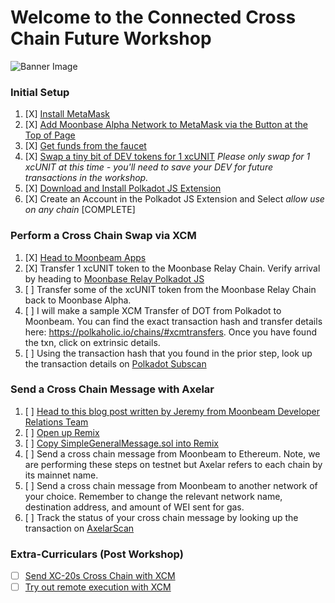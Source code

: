 # Welcome to the Connected Cross Chain Future Workshop
![Banner Image](https://img.evbuc.com/https%3A%2F%2Fcdn.evbuc.com%2Fimages%2F328876259%2F968804569553%2F1%2Foriginal.20220803-041427?w=800&auto=format%2Ccompress&q=75&sharp=10&rect=0%2C0%2C2160%2C1080&s=de861d8a239e58076f7fa0b7b2b0aa43)

### Initial Setup

1. [X] [Install MetaMask](https://metamask.io/)
2. [X] [Add Moonbase Alpha Network to MetaMask via the Button at the Top of Page](https://docs.moonbeam.network/)
3. [X] [Get funds from the faucet](https://apps.moonbeam.network/moonbase-alpha/faucet/)
4. [X] [Swap a tiny bit of DEV tokens for 1 xcUNIT](https://moonbeam-swap.netlify.app/#/swap) *Please only swap for 1 xcUNIT at this time - you'll need to save your DEV for future transactions in the workshop.* 
5. [X] [Download and Install Polkadot JS Extension](https://polkadot.js.org/extension/)
6. [X] Create an Account in the Polkadot JS Extension and Select *allow use on any chain*
[COMPLETE]
### Perform a Cross Chain Swap via XCM
1. [X] [Head to Moonbeam Apps](https://apps.moonbeam.network/moonbase-alpha/)
2. [X] Transfer 1 xcUNIT token to the Moonbase Relay Chain. Verify arrival by heading to [Moonbase Relay Polkadot JS](https://polkadot.js.org/apps/?rpc=wss%3A%2F%2Ffrag-moonbase-relay-rpc-ws.g.moonbase.moonbeam.network#/accounts)
3. [ ] Transfer some of the xcUNIT token from the Moonbase Relay Chain back to Moonbase Alpha.
4. [ ] I will make a sample XCM Transfer of DOT from Polkadot to Moonbeam. You can find the exact transaction hash and transfer details here: https://polkaholic.io/chains/#xcmtransfers. Once you have found the txn, click on extrinsic details.
5. [ ] Using the transaction hash that you found in the prior step, look up the transaction details on [Polkadot Subscan](https://polkadot.subscan.io/)

### Send a Cross Chain Message with Axelar
1. [ ] [Head to this blog post written by Jeremy from Moonbeam Developer Relations Team](https://moonbeam.network/blog/connected-contracts-axelar/)
2. [ ] [Open up Remix](http://remix.ethereum.org/)
3. [ ] [Copy SimpleGeneralMessage.sol into Remix](https://gist.github.com/jboetticher/0188244031df80e9b180568e30bfa7a5)
4. [ ] Send a cross chain message from Moonbeam to Ethereum. Note, we are performing these steps on testnet but Axelar refers to each chain by its mainnet name.
5. [ ] Send a cross chain message from Moonbeam to another network of your choice. Remember to change the relevant network name, destination address, and amount of WEI sent for gas. 
6. [ ] Track the status of your cross chain message by looking up the transaction on [AxelarScan](https://testnet.axelarscan.io/)

### Extra-Curriculars (Post Workshop) 
* [ ] [Send XC-20s Cross Chain with XCM](https://docs.moonbeam.network/builders/xcm/xc20/xtokens/) 
* [ ] [Try out remote execution with XCM](https://docs.moonbeam.network/builders/xcm/xcm-transactor/)
